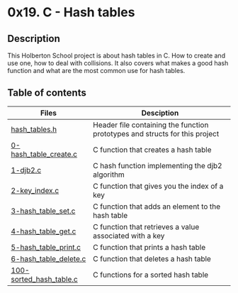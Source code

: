 # 0x19. C - Hash tables

## Description
This Holberton School project is about hash tables in C. How to create and use one, how to deal with collisions.
It also covers what makes a good hash function and what are the most common use for hash tables.

## Table of contents
Files | Desciption
----- | ----------
[hash_tables.h](./hash_tables.h) | Header file containing the function prototypes and structs for this project
[0-hash_table_create.c](./0-hash_table_create.c) | C function that creates a hash table
[1-djb2.c](./1-djb2.c) | C hash function implementing the djb2 algorithm
[2-key_index.c](./2-key_index.c) | C function that gives you the index of a key
[3-hash_table_set.c](./3-hash_table_set.c) | C function that adds an element to the hash table
[4-hash_table_get.c](./4-hash_table_get.c) | C function that retrieves a value associated with a key
[5-hash_table_print.c](./5-hash_table_print.c) | C function that prints a hash table
[6-hash_table_delete.c](./6-hash_table_delete.c) | C function that deletes a hash table
[100-sorted_hash_table.c](./100-sorted_hash_table.c) | C functions for a sorted hash table
